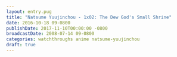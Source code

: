 ```yaml
---
layout: entry.pug
title: "Natsume Yuujinchou - 1x02: The Dew God's Small Shrine"
date: 2016-10-18 09-0800
publishDate: 2017-11-10T00:00:00 -0800
broadcastDate: 2008-07-14 09-0800
categories: watchthroughs anime natsume-yuujinchou
draft: true
---
```

